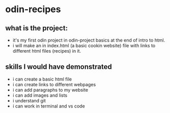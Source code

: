 <h1> odin-recipes</h1>
<h2>what is the project:</h2>
	<ul>
		<li> it's my first odin project in odin-project basics at the end of intro to html.</li>
		<li> i will make an in index.html (a basic cookin website) file with links to different html files (recipes) in it.</li>
	</ul>


<h2>skills I would have demonstrated</h2>
	<ul>
		<li>i can create a basic html file</li>
		<li>i can create links to different webpages </li>
		<li>i can add paragraphs to my website</li>
		<li>i can add images and lists</li>
		<li> i understand git</li>
		<li> i can work in terminal and vs code </li>
	</ul>
